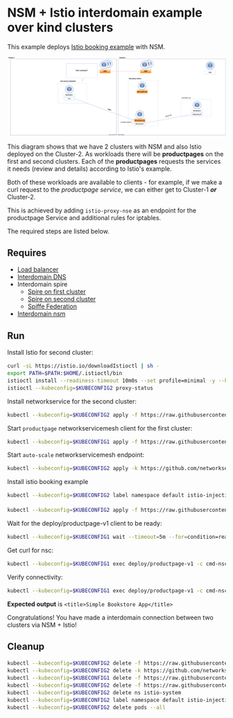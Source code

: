 # NSM + Istio interdomain example over kind clusters

This example deploys [Istio booking example](https://istio.io/latest/docs/examples/bookinfo/) with NSM.

![NSM  interdomain Scheme](./NSM+Istio_Datapath.svg "NSM Basic floating interdomain Scheme")

This diagram shows that we have 2 clusters with NSM and also Istio deployed on the Cluster-2.
As workloads there will be **productpages** on the first and second clusters. Each of the **productpages** requests the services it needs (review and details) according to Istio's example.

Both of these workloads are available to clients - for example, if we make a curl request to the _productpage service_, we can either get to Cluster-1 **_or_** Cluster-2.

This is achieved by adding `istio-proxy-nse` as an endpoint for the productpage Service and additional rules for iptables.

The required steps are listed below.

## Requires

- [Load balancer](../loadbalancer)
- [Interdomain DNS](../dns)
- Interdomain spire
    - [Spire on first cluster](../../spire/cluster1)
    - [Spire on second cluster](../../spire/cluster2)
    - [Spiffe Federation](../spiffe_federation)
- [Interdomain nsm](../nsm)


## Run

Install Istio for second cluster:
```bash
curl -sL https://istio.io/downloadIstioctl | sh -
export PATH=$PATH:$HOME/.istioctl/bin
istioctl install --readiness-timeout 10m0s --set profile=minimal -y --kubeconfig=$KUBECONFIG2
istioctl --kubeconfig=$KUBECONFIG2 proxy-status
```


Install networkservice for the second cluster:
```bash
kubectl --kubeconfig=$KUBECONFIG2 apply -f https://raw.githubusercontent.com/networkservicemesh/deployments-k8s/39c3fec6d9eebe14f5fb1e43d0ad8f75c39c0248/examples/interdomain/nsm_istio_booking/networkservice.yaml
```

Start `productpage` networkservicemesh client for the first cluster:

```bash
kubectl --kubeconfig=$KUBECONFIG1 apply -f https://raw.githubusercontent.com/networkservicemesh/deployments-k8s/39c3fec6d9eebe14f5fb1e43d0ad8f75c39c0248/examples/interdomain/nsm_istio_booking/productpage/productpage.yaml
```

Start `auto-scale` networkservicemesh endpoint:
```bash
kubectl --kubeconfig=$KUBECONFIG2 apply -k https://github.com/networkservicemesh/deployments-k8s/examples/interdomain/nsm_istio_booking/nse-auto-scale?ref=39c3fec6d9eebe14f5fb1e43d0ad8f75c39c0248
```

Install istio booking example
```bash
kubectl --kubeconfig=$KUBECONFIG2 label namespace default istio-injection=enabled

kubectl --kubeconfig=$KUBECONFIG2 apply -f https://raw.githubusercontent.com/istio/istio/release-1.13/samples/bookinfo/platform/kube/bookinfo.yaml
```

Wait for the deploy/productpage-v1 client to be ready:
```bash
kubectl --kubeconfig=$KUBECONFIG1 wait --timeout=5m --for=condition=ready pod -l app=productpage
```

Get curl for nsc:
```bash
kubectl --kubeconfig=$KUBECONFIG1 exec deploy/productpage-v1 -c cmd-nsc -- apk add curl
```

Verify connectivity:
```bash
kubectl --kubeconfig=$KUBECONFIG1 exec deploy/productpage-v1 -c cmd-nsc -- curl -s productpage.default:9080/productpage | grep -o "<title>Simple Bookstore App</title>"
```
**Expected output** is `<title>Simple Bookstore App</title>`

Congratulations! 
You have made a interdomain connection between two clusters via NSM + Istio!

## Cleanup

```bash
kubectl --kubeconfig=$KUBECONFIG2 delete -f https://raw.githubusercontent.com/istio/istio/release-1.13/samples/bookinfo/platform/kube/bookinfo.yaml
kubectl --kubeconfig=$KUBECONFIG2 delete -k https://github.com/networkservicemesh/deployments-k8s/examples/interdomain/nsm_istio_booking/nse-auto-scale?ref=39c3fec6d9eebe14f5fb1e43d0ad8f75c39c0248 
kubectl --kubeconfig=$KUBECONFIG1 delete -f https://raw.githubusercontent.com/networkservicemesh/deployments-k8s/39c3fec6d9eebe14f5fb1e43d0ad8f75c39c0248/examples/interdomain/nsm_istio_booking/productpage/productpage.yaml
kubectl --kubeconfig=$KUBECONFIG2 delete -f https://raw.githubusercontent.com/networkservicemesh/deployments-k8s/39c3fec6d9eebe14f5fb1e43d0ad8f75c39c0248/examples/interdomain/nsm_istio_booking/networkservice.yaml
kubectl --kubeconfig=$KUBECONFIG2 delete ns istio-system
kubectl --kubeconfig=$KUBECONFIG2 label namespace default istio-injection-
kubectl --kubeconfig=$KUBECONFIG2 delete pods --all
```
